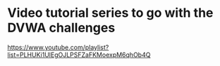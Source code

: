 # Video tutorial series to go with the DVWA challenges
https://www.youtube.com/playlist?list=PLHUKi1UlEgOJLPSFZaFKMoexpM6qhOb4Q